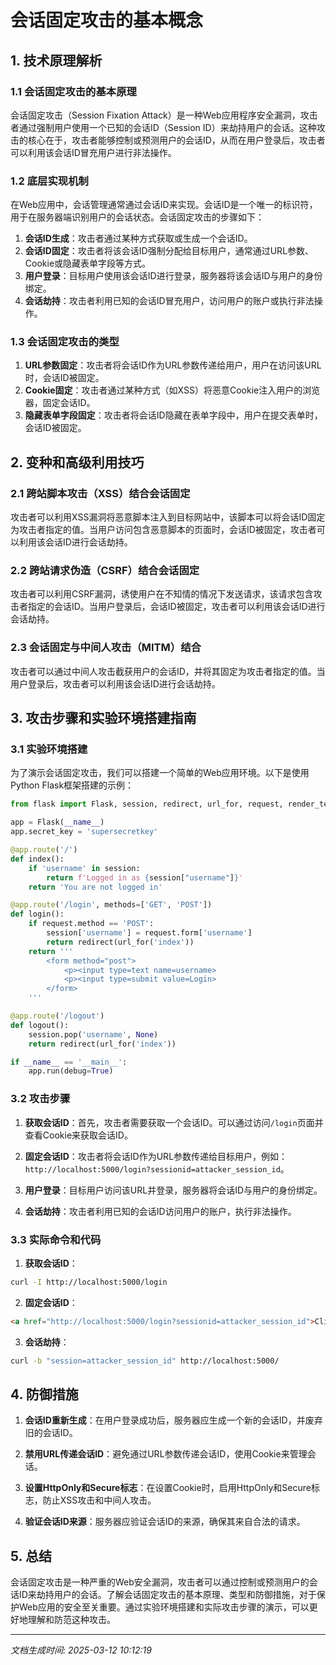 # 会话固定攻击的基本概念

## 1. 技术原理解析

### 1.1 会话固定攻击的基本原理

会话固定攻击（Session Fixation Attack）是一种Web应用程序安全漏洞，攻击者通过强制用户使用一个已知的会话ID（Session ID）来劫持用户的会话。这种攻击的核心在于，攻击者能够控制或预测用户的会话ID，从而在用户登录后，攻击者可以利用该会话ID冒充用户进行非法操作。

### 1.2 底层实现机制

在Web应用中，会话管理通常通过会话ID来实现。会话ID是一个唯一的标识符，用于在服务器端识别用户的会话状态。会话固定攻击的步骤如下：

1. **会话ID生成**：攻击者通过某种方式获取或生成一个会话ID。
2. **会话ID固定**：攻击者将该会话ID强制分配给目标用户，通常通过URL参数、Cookie或隐藏表单字段等方式。
3. **用户登录**：目标用户使用该会话ID进行登录，服务器将该会话ID与用户的身份绑定。
4. **会话劫持**：攻击者利用已知的会话ID冒充用户，访问用户的账户或执行非法操作。

### 1.3 会话固定攻击的类型

1. **URL参数固定**：攻击者将会话ID作为URL参数传递给用户，用户在访问该URL时，会话ID被固定。
2. **Cookie固定**：攻击者通过某种方式（如XSS）将恶意Cookie注入用户的浏览器，固定会话ID。
3. **隐藏表单字段固定**：攻击者将会话ID隐藏在表单字段中，用户在提交表单时，会话ID被固定。

## 2. 变种和高级利用技巧

### 2.1 跨站脚本攻击（XSS）结合会话固定

攻击者可以利用XSS漏洞将恶意脚本注入到目标网站中，该脚本可以将会话ID固定为攻击者指定的值。当用户访问包含恶意脚本的页面时，会话ID被固定，攻击者可以利用该会话ID进行会话劫持。

### 2.2 跨站请求伪造（CSRF）结合会话固定

攻击者可以利用CSRF漏洞，诱使用户在不知情的情况下发送请求，该请求包含攻击者指定的会话ID。当用户登录后，会话ID被固定，攻击者可以利用该会话ID进行会话劫持。

### 2.3 会话固定与中间人攻击（MITM）结合

攻击者可以通过中间人攻击截获用户的会话ID，并将其固定为攻击者指定的值。当用户登录后，攻击者可以利用该会话ID进行会话劫持。

## 3. 攻击步骤和实验环境搭建指南

### 3.1 实验环境搭建

为了演示会话固定攻击，我们可以搭建一个简单的Web应用环境。以下是使用Python Flask框架搭建的示例：

```python
from flask import Flask, session, redirect, url_for, request, render_template_string

app = Flask(__name__)
app.secret_key = 'supersecretkey'

@app.route('/')
def index():
    if 'username' in session:
        return f'Logged in as {session["username"]}'
    return 'You are not logged in'

@app.route('/login', methods=['GET', 'POST'])
def login():
    if request.method == 'POST':
        session['username'] = request.form['username']
        return redirect(url_for('index'))
    return '''
        <form method="post">
            <p><input type=text name=username>
            <p><input type=submit value=Login>
        </form>
    '''

@app.route('/logout')
def logout():
    session.pop('username', None)
    return redirect(url_for('index'))

if __name__ == '__main__':
    app.run(debug=True)
```

### 3.2 攻击步骤

1. **获取会话ID**：首先，攻击者需要获取一个会话ID。可以通过访问`/login`页面并查看Cookie来获取会话ID。

2. **固定会话ID**：攻击者将会话ID作为URL参数传递给目标用户，例如：`http://localhost:5000/login?sessionid=attacker_session_id`。

3. **用户登录**：目标用户访问该URL并登录，服务器将会话ID与用户的身份绑定。

4. **会话劫持**：攻击者利用已知的会话ID访问用户的账户，执行非法操作。

### 3.3 实际命令和代码

1. **获取会话ID**：

```bash
curl -I http://localhost:5000/login
```

2. **固定会话ID**：

```html
<a href="http://localhost:5000/login?sessionid=attacker_session_id">Click here to login</a>
```

3. **会话劫持**：

```bash
curl -b "session=attacker_session_id" http://localhost:5000/
```

## 4. 防御措施

1. **会话ID重新生成**：在用户登录成功后，服务器应生成一个新的会话ID，并废弃旧的会话ID。

2. **禁用URL传递会话ID**：避免通过URL参数传递会话ID，使用Cookie来管理会话。

3. **设置HttpOnly和Secure标志**：在设置Cookie时，启用HttpOnly和Secure标志，防止XSS攻击和中间人攻击。

4. **验证会话ID来源**：服务器应验证会话ID的来源，确保其来自合法的请求。

## 5. 总结

会话固定攻击是一种严重的Web安全漏洞，攻击者可以通过控制或预测用户的会话ID来劫持用户的会话。了解会话固定攻击的基本原理、类型和防御措施，对于保护Web应用的安全至关重要。通过实验环境搭建和实际攻击步骤的演示，可以更好地理解和防范这种攻击。

---

*文档生成时间: 2025-03-12 10:12:19*
